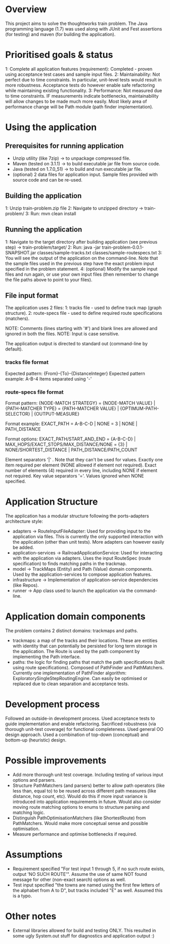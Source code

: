 # Overview
This project aims to solve the thoughtworks train problem. The Java programming language (1.7) was used along with JUnit and Fest assertions (for testing) and maven (for building the application).

# Prioritised goals & status
1: Complete all application features (requirement): Completed - proven using acceptance test cases and sample input files.
2: Maintainability: Not perfect due to time constraints. In particular, unit-level tests would result in more robustness. Acceptance tests do however enable safe refactoring while maintaining existing functionality.
3: Performance: Not measured due to time constraints. IF measurements indicate bottlenecks, maintainability will allow changes to be made much more easily. Most likely area of performance change will be Path module (path finder implementation).

# Using the application
## Prerequisites for running application
- Unzip utility (like 7zip) -> to unpackage compressed file.
- Maven (tested on 3.1.1) -> to build executable jar file from source code.
- Java (tested on 1.7.0_51) -> to build and run executable jar file.
- (optional) 2 data files for application input. Sample files provided with source code and can be re-used.

## Building the application
1: Unzip train-problem.zip file
2: Navigate to unzipped directory -> train-problem/
3: Run: mvn clean install

## Running the application
1: Navigate to the target directory after building application (see previous step) -> train-problem/target/
2: Run: java -jar train-problem-0.0.1-SNAPSHOT.jar classes/sample-tracks.txt classes/sample-routespecs.txt
3: You will see the output of the application on the command-line. Note that the sample files used in the previous step have the exact problem input specified in the problem statement.
4: (optional) Modify the sample input files and run again, or use your own input files (then remember to change the file paths above to point to your files).

## File input format
The application uses 2 files:
 1: tracks file - used to define track map (graph structure).
 2: route-specs file - used to define required route specifications (matchers).  

NOTE: Comments (lines starting with '#') and blank lines are allowed and ignored in both the files.
NOTE: Input is case sensitive.

The application output is directed to standard out (command-line by default).

### tracks file format
Expected pattern: {From}-{To}-{DistanceInteger}
Expected pattern example: A-B-4
Items separated using '-'
 
### route-specs file format
Format pattern: {NODE-MATCH STRATEGY} = {NODE-MATCH VALUE} | {PATH-MATCHER TYPE} = {PATH-MATCHER VALUE} | {OPTIMUM-PATH-SELECTOR} | {OUTPUT-MEASURE}

Format example: EXACT_PATH = A-B-C-D | NONE = 3 | NONE | PATH_DISTANCE

Format options: EXACT_PATH/START_AND_END = {A-B-C-D} | MAX_HOPS/EXACT_STOPS/MAX_DISTANCE/NONE = {3} | NONE/SHORTEST_DISTANCE |  PATH_DISTANCE/PATH_COUNT

Element separators '|' . Note that they can't be used for values.
Exactly one item required per element (NONE allowed if element not required).
Exact number of elements (4) required in every line, including NONE if element not required.
Key value separators '='. Values ignored when NONE specified.

# Application Structure
The application has a modular structure following the ports-adapters architecture style:

- adapters -> RouteInputFileAdapter: Used for providing input to the application via files. This is currently the only supported interaction with the application (other than unit tests). More adapters can however easily be added.
- application-services -> RailroadApplicationService: Used for interacting with the application via adapters. Uses the input RouteSpec (route specification) to finds matching paths in the trackmap.
- model -> TrackMaps (Entity) and Path (Value) domain components. Used by the application-services to compose application features.
- infrastructure -> Implementation of application-service dependencies (like Repos).
- runner -> App class used to launch the application via the command-line.

# Application domain components
The problem contains 2 distinct domains: trackmaps and paths.

- trackmaps: a map of the tracks and their locations. These are entities with identity that can potentially be persisted for long term storage in the application. The Route is used by the path component by implementing the Path interface. 
- paths: the logic for finding paths that match the path specifications (built using route specifications). Composed of PathFinder and PathMatchers. Currently one implementation of PathFinder algorithm: ExploratorySingleStepRoutingEngine. Can easily be optimised or replaced due to clean separation and acceptance tests.

# Development process
Followed an outside-in development process. Used acceptance tests to guide implementation and enable refactoring. Sacrificed robustness (via thorough unit-test coverage) for functional completeness. Used general OO design approach. Used a combination of top-down (conceptual) and bottom-up (heuristic) design.

# Possible improvements
- Add more thorough unit test coverage. Including testing of various input options and parsers.
- Structure PathMatchers (and parsers) better to allow path operators (like less than, equal to) to be reused across different path measures (like distance, hop count, etc). Would do this if more input variance is introduced into application requirements in future. Would also consider moving route matching options to enums to structure parsing and matching logic.
- Distinguish PathOptimisationMatchers (like ShortestRoute) from PathMatchers. Would make more conceptual sense and possible optimisation.
- Measure performance and optimise bottlenecks if required.

# Assumptions
- Requirement specified "For test input 1 through 5, if no such route exists, output 'NO SUCH ROUTE'". Assume the use of same NOT found message for other (non-exact search) options as well.
- Test input specified "the towns are named using the first few letters of the alphabet from A to D", but tracks included "E" as well. Assumed this is a typo.

# Other notes
- External libraries allowed for build and testing ONLY. This resulted in some ugly System.out stuff for diagnostics and application output :)
